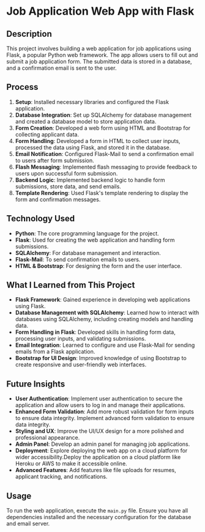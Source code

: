 # Job Application Web App with Flask

## Description
This project involves building a web application for job applications using Flask, a popular Python web framework. The app allows users to fill out and submit a job application form. The submitted data is stored in a database, and a confirmation email is sent to the user.

## Process
1. **Setup**: Installed necessary libraries and configured the Flask application.
2. **Database Integration**: Set up SQLAlchemy for database management and created a database model to store application data.
3. **Form Creation**: Developed a web form using HTML and Bootstrap for collecting applicant data.
4. **Form Handling**: Developed a form in HTML to collect user inputs, processed the data using Flask, and stored it in the database.
5. **Email Notification**: Configured Flask-Mail to send a confirmation email to users after form submission.
6. **Flash Messaging**: Implemented flash messaging to provide feedback to users upon successful form submission.
7. **Backend Logic**: Implemented backend logic to handle form submissions, store data, and send emails.
8. **Template Rendering**: Used Flask's template rendering to display the form and confirmation messages.


## Technology Used
- **Python**: The core programming language for the project.
- **Flask**: Used for creating the web application and handling form submissions.
- **SQLAlchemy**: For database management and interaction.
- **Flask-Mail**: To send confirmation emails to users.
- **HTML & Bootstrap**: For designing the form and the user interface.

## What I Learned from This Project
- **Flask Framework**: Gained experience in developing web applications using Flask.
- **Database Management with SQLAlchemy**: Learned how to interact with databases using SQLAlchemy, including creating models and handling data.
- **Form Handling in Flask**: Developed skills in handling form data, processing user inputs, and validating submissions.
- **Email Integration**: Learned to configure and use Flask-Mail for sending emails from a Flask application.
- **Bootstrap for UI Design**: Improved knowledge of using Bootstrap to create responsive and user-friendly web interfaces.

## Future Insights
- **User Authentication**: Implement user authentication to secure the application and allow users to log in and manage their applications.
- **Enhanced Form Validation**: Add more robust validation for form inputs to ensure data integrity. Implement advanced form validation to ensure data integrity.
- **Styling and UX**: Improve the UI/UX design for a more polished and professional appearance.
- **Admin Panel**: Develop an admin panel for managing job applications.
- **Deployment**: Explore deploying the web app on a cloud platform for wider accessibility.Deploy the application on a cloud platform like Heroku or AWS to make it accessible online.
- **Advanced Features**: Add features like file uploads for resumes, applicant tracking, and notifications.

## Usage
To run the web application, execute the `main.py` file. Ensure you have all dependencies installed and the necessary configuration for the database and email server.